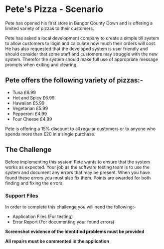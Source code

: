 # Pete's Pizza - Scenario
Pete has opened his first store in Bangor County Down and is offering a limited variety of pizzas to their customers. 

Pete has asked a local development company to create a simple till system to allow customers to login and calculate how much their orders will cost. He has also requested that the developed system is user friendly and should consider that some staff and customers may struggle with the new system. Therefor the system should make full use of appropriate message prompts when exiting and clearing. 

## Pete offers the following variety of pizzas:-

-   Tuna                   £6.99
-   Hot and Spicy          £6.99
-   Hawaiian               £5.99
-   Vegetarian             £5.99
-   Pepperoni              £4.99
-   Four Cheese            £4.99

Pete is offering a 15% discount to all regular customers or to anyone who spends more than £20 in a single purchase. 

## The Challenge
Before implementing this system Pete wants to ensure that the system works as expected. Your job as the software testing team is to use the system and document any errors that may be present. When you have found these errors you must also fix them. Points are awarded for both finding and fixing the errors. 

### Support Files
In order to complete this challenge you will need the following:-

- Application Files (For testing)
- Error Report (For documenting your found errors)

**Screenshot evidence of the identified problems must be provided**

**All repairs must be commented in the application**
